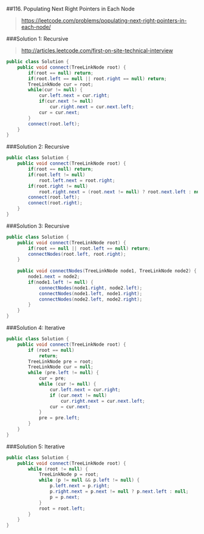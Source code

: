 ##116. Populating Next Right Pointers in Each Node
> https://leetcode.com/problems/populating-next-right-pointers-in-each-node/

###Solution 1: Recursive
> http://articles.leetcode.com/first-on-site-technical-interview

```java
public class Solution {
    public void connect(TreeLinkNode root) {
        if(root == null) return;
        if(root.left == null || root.right == null) return;
        TreeLinkNode cur = root;
        while(cur != null) {
            cur.left.next = cur.right;
            if(cur.next != null)
                cur.right.next = cur.next.left;
            cur = cur.next;
        }
        connect(root.left);
    }
}
```

###Solution 2: Recursive
```java
public class Solution {
    public void connect(TreeLinkNode root) {
        if(root == null) return;
        if(root.left != null)
            root.left.next = root.right;
        if(root.right != null)
            root.right.next = (root.next != null) ? root.next.left : null;
        connect(root.left);
        connect(root.right);
    }
}
```

###Solution 3: Recursive
```java
public class Solution {
    public void connect(TreeLinkNode root) {
        if(root == null || root.left == null) return;
        connectNodes(root.left, root.right);
    }
    
    public void connectNodes(TreeLinkNode node1, TreeLinkNode node2) {
        node1.next = node2;
        if(node1.left != null) {
            connectNodes(node1.right, node2.left);
            connectNodes(node1.left, node1.right);
            connectNodes(node2.left, node2.right);
        }
    } 
}
```

###Solution 4: Iterative
```java
public class Solution {
    public void connect(TreeLinkNode root) {
        if (root == null)
            return;
        TreeLinkNode pre = root;
        TreeLinkNode cur = null;
        while (pre.left != null) {
            cur = pre;
            while (cur != null) {
                cur.left.next = cur.right;
                if (cur.next != null)
                    cur.right.next = cur.next.left;
                cur = cur.next;
            }
            pre = pre.left;
        }
    }
}
```

###Solution 5: Iterative
```java
public class Solution {
    public void connect(TreeLinkNode root) {
        while (root != null) {
            TreeLinkNode p = root;
            while (p != null && p.left != null) {
                p.left.next = p.right;
                p.right.next = p.next != null ? p.next.left : null;
                p = p.next;
            }
            root = root.left;
        }
    }
}
```
